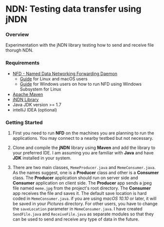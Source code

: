 # NDN: Testing data transfer using jNDN

### Overview
Experimentation with the jNDN library testing how to send and receive file thorugh NDN.

### Requirements
  - [NFD - Named Data Networking Forwarding Daemon](https://github.com/named-data/NFD)
      - [Guide](http://named-data.net/doc/NFD/current/INSTALL.html) for Linux and macOS users
      - [Guide](https://yoursunny.com/t/2018/NFD-on-Windows-10-WSL/) for Windows users on how to run NFD using Windows Subsystem for Linux
  - [Apache Maven](https://maven.apache.org/what-is-maven.html)
  - [jNDN Library](https://github.com/named-data/jndn)
  - Java JDK version >= 1.7
  - intelliJ IDEA (optional)
  
### Getting Started
1. First you need to run **NFD** on the machines you are planning to run the applications. You may connect to a nearby testbed but not necessary.

2. Clone and compile the **jNDN** library using **Maven** and add the library to your preferred IDE. I am assuming you are familiar with **Java** and have **JDK** installed in your system.

3. There are two main classes, `MemeProducer.java` and `MemeConsumer.java`. As the names suggest, one is a **Producer** class and other is a **Consumer** class. The **Producer** application should run on server side and **Consumer** application on client side. The **Producer** app sends a jpeg file named `meme.jpg` from the project's root directory. The **Consumer** app receives the file and saves it. The default save location is hard coded in `MemeConsumer.java`. if you are using *macOS 10.10* or later, it will be saved in your *Pictures* directory. For other users, you have to change the `saveLocation` parameter in `MemeConsumer.java`. I have created `SendFile.java` and `ReceiveFile.java` as separate modules so that they can be used to send and receive any type of data in the future. 
